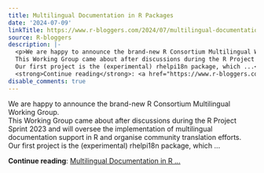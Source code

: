 ```yaml
---
title: Multilingual Documentation in R Packages
date: '2024-07-09'
linkTitle: https://www.r-bloggers.com/2024/07/multilingual-documentation-in-r-packages/
source: R-bloggers
description: |-
  <p>We are happy to announce the brand-new R Consortium Multilingual Working Group.<br />
  This Working Group came about after discussions during the R Project Sprint 2023 and will oversee the implementation of multilingual documentation support in R and organise community translation efforts.<br />
  Our first project is the (experimental) rhelpi18n package, which ...</p>
  <strong>Continue reading</strong>: <a href="https://www.r-bloggers.com/2024/07/multilingual-documentation-in-r-packages/">Multilingual Documentation in R ...
disable_comments: true
---
```

<p>We are happy to announce the brand-new R Consortium Multilingual Working Group.<br />
This Working Group came about after discussions during the R Project Sprint 2023 and will oversee the implementation of multilingual documentation support in R and organise community translation efforts.<br />
Our first project is the (experimental) rhelpi18n package, which ...</p>
<strong>Continue reading</strong>: <a href="https://www.r-bloggers.com/2024/07/multilingual-documentation-in-r-packages/">Multilingual Documentation in R ...